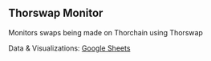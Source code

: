 ## Thorswap Monitor

Monitors swaps being made on Thorchain using Thorswap 

Data & Visualizations: [Google Sheets](https://docs.google.com/spreadsheets/d/1iXEtRwUov738w99vwW-iybK_MxsCMsQAPQf5dPdZm_U/edit#gid=0)
